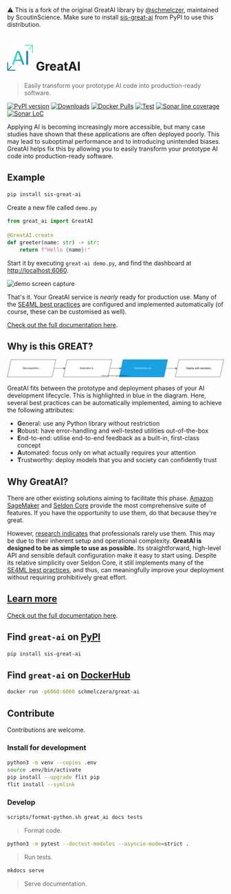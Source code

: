 ⚠️ This is a fork of the original GreatAI library by [@schmelczer](https://github.com/schmelczer/great-ai), maintained by ScoutinScience. Make sure to install [sis-great-ai](https://pypi.org/project/sis-great-ai/) from PyPI to use this distribution.

# <img src="https://raw.githubusercontent.com/scoutinscience/great-ai/main/docs/media/logo.png" alt="logo of great-ai" width=60 /> GreatAI

> Easily transform your prototype AI code into production-ready software.

[![PyPI version](https://badge.fury.io/py/sis-great-ai.svg)](https://badge.fury.io/py/sis-great-ai)
[![Downloads](https://pepy.tech/badge/sis-great-ai/month)](https://pepy.tech/project/sis-great-ai)
[![Docker Pulls](https://img.shields.io/docker/pulls/schmelczera/great-ai)](https://hub.docker.com/repository/docker/schmelczera/great-ai)
[![Test](https://github.com/scoutinscience/great-ai/actions/workflows/test.yml/badge.svg)](https://github.com/scoutinscience/great-ai/actions/workflows/test.yml)
[![Sonar line coverage](https://sonar.scoutinscience.com/api/project_badges/measure?project=great-ai&metric=coverage)](https://sonar.scoutinscience.com/dashboard?id=great-ai)
[![Sonar LoC](https://sonar.scoutinscience.com/api/project_badges/measure?project=great-ai&metric=ncloc)](https://sonar.scoutinscience.com/dashboard?id=great-ai)

Applying AI is becoming increasingly more accessible, but many case studies have shown that these applications are often deployed poorly. This may lead to suboptimal performance and to introducing unintended biases. GreatAI helps fix this by allowing you to easily transform your prototype AI code into production-ready software.

## Example

```sh
pip install sis-great-ai
```

Create a new file called `demo.py`

```python
from great_ai import GreatAI

@GreatAI.create
def greeter(name: str) -> str:
    return f"Hello {name}!"
```

Start it by executing `great-ai demo.py`, and find the dashboard at [http://localhost:6060](http://localhost:6060/dashboard).

![demo screen capture](https://raw.githubusercontent.com/scoutinscience/great-ai/main/docs/media/demo.gif)

That's it. Your GreatAI service is _nearly_ ready for production use. Many of the [SE4ML best practices](https://se-ml.github.io) are configured and implemented automatically (of course, these can be customised as well).

[Check out the full documentation here](https://great-ai.scoutinscience.com).

## Why is this GREAT?

![scope of GreatAI](https://raw.githubusercontent.com/scoutinscience/great-ai/main/docs/media/scope-simple.drawio.svg)

GreatAI fits between the prototype and deployment phases of your AI development lifecycle. This is highlighted in blue in the diagram. Here, several best practices can be automatically implemented, aiming to achieve the following attributes:

- **G**eneral: use any Python library without restriction
- **R**obust: have error-handling and well-tested utilities out-of-the-box
- **E**nd-to-end: utilise end-to-end feedback as a built-in, first-class concept
- **A**utomated: focus only on what actually requires your attention
- **T**rustworthy: deploy models that you and society can confidently trust

## Why GreatAI?

There are other existing solutions aiming to facilitate this phase. [Amazon SageMaker](https://aws.amazon.com/sagemaker) and [Seldon Core](https://www.seldon.io/solutions/open-source-projects/core) provide the most comprehensive suite of features. If you have the opportunity to use them, do that because they're great.

However, [research indicates](https://great-ai.scoutinscience.com) that professionals rarely use them. This may be due to their inherent setup and operational complexity. **GreatAI is designed to be as simple to use as possible.** Its straightforward, high-level API and sensible default configuration make it easy to start using. Despite its relative simplicity over Seldon Core, it still implements many of the [SE4ML best practices](https://se-ml.github.io), and thus, can meaningfully improve your deployment without requiring prohibitively great effort.

## [Learn more](https://great-ai.scoutinscience.com)

[Check out the full documentation here](https://great-ai.scoutinscience.com).

## Find `great-ai` on [PyPI](https://pypi.org/project/sis-great-ai/)

```sh
pip install sis-great-ai
```

## Find `great-ai` on [DockerHub](https://hub.docker.com/repository/docker/schmelczera/great-ai)

```sh
docker run -p6060:6060 schmelczera/great-ai
```

## Contribute

Contributions are welcome.

### Install for development

```sh
python3 -m venv --copies .env
source .env/bin/activate
pip install --upgrade flit pip
flit install --symlink
```

### Develop

```sh
scripts/format-python.sh great_ai docs tests
```

> Format code.

```sh
python3 -m pytest --doctest-modules --asyncio-mode=strict .
```

> Run tests.

```sh
mkdocs serve
```

> Serve documentation.
